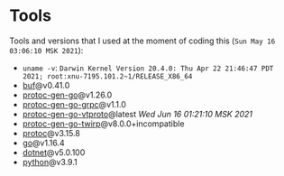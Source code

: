 # Tools

Tools and versions that I used at the moment of coding this (`Sun May 16 03:06:10 MSK 2021`):

- `uname -v`: `Darwin Kernel Version 20.4.0: Thu Apr 22 21:46:47 PDT 2021; root:xnu-7195.101.2~1/RELEASE_X86_64`
- [buf](https://github.com/bufbuild/buf)@v0.41.0
- [protoc-gen-go](https://github.com/protocolbuffers/protobuf-go/blob/f2d1f6cbe10b90d22296ea09a7217081c2798009/cmd/protoc-gen-go)@v1.26.0
- [protoc-gen-go-grpc](https://github.com/grpc/grpc-go/blob/938f6e2f7550e542bd78f3b9e8812665db109e02/cmd/protoc-gen-go-grpc)@v1.1.0
- [protoc-gen-go-vtproto](https://github.com/planetscale/vtprotobuf/tree/6ae7946f9ec8eb6e919bc1f9df15e38bfc1f696c)@latest *Wed Jun 16 01:21:10 MSK 2021*
- [protoc-gen-go-twirp](https://github.com/twitchtv/twirp/blob/c16951c894c7a9a9ac31383bab05214324576a77/protoc-gen-twirp)@v8.0.0+incompatible
- [protoc](https://github.com/protocolbuffers/protobuf)@v3.15.8
- [go](https://golang.org/)@v1.16.4
- [dotnet](https://dotnet.microsoft.com/download)@v5.0.100
- [python](https://www.python.org/downloads/)@v3.9.1
